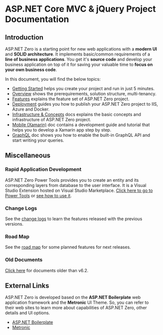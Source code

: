# ASP.NET Core MVC & jQuery Project Documentation

## Introduction

ASP.NET Zero is a starting point for new web applications with a **modern UI** and **SOLID architecture**. It implements basic/common requirements of a **line of business applications**. You get it's **source code** and develop your business application on top of it for saving your valuable time to **focus on your own business code**.

In this document, you will find the below topics:

* [Getting Started](Getting-Started-Core.md)  helps you create your project and run in just 5 minutes.
* [Overview](Overview-Core.md) shows the prerequirements, solution structure, multi-tenancy.
* [Features](Features-Mvc-Core.md) explains the feature set of ASP.NET Zero project.
* [Deployment](Deployment-Mvc-Core.md) guides you how to publish your ASP.NET Zero project to IIS, Azure and Docker.
* [Infrastructure & Concepts](Features-Mvc-Core.md) docs explains the basic concepts and infrastructure of ASP.NET Zero project. 
* [Mobile (Xamarin)](Xamarin.md) doc contains a development guide and tutorial that helps you to develop a Xamarin app step by step.
* [GraphQL](GraphQL.md) doc shows you how to enable the built-in GraphQL API and start writing your queries.

## Miscellaneous

### Rapid Application Development

ASP.NET Zero Power Tools provides you to create an entity and its corresponding layers from database to the user interface. It is a Visual Studio Extension hosted on Visual Studio Marketplace. [Click here to go to Power Tools](https://marketplace.visualstudio.com/items?itemName=Volosoft.AspNetZeroPowerTools)  or [see how to use it](Rapid-Application-Development.md).

### Change Logs

See the [change logs](Change-Logs.md) to learn the features released with the previous versions.

### Road Map

See the [road map](Road-Map.md) for some planned features for next releases.

### Old Documents

[Click here](Old-Documents.md) for documents older than v6.2.

## External Links

ASP.NET Zero is developed based on the **ASP.NET Boilerplate** web application framework and the **Metronic** UI Theme. So, you can refer to their web sites to learn more about capabilities of ASP.NET Zero, other details and UI options.

- [ASP.NET Boilerplate](https://aspnetboilerplate.com/Pages/Documents)
- [Metronic](http://www.keenthemes.com/preview/metronic/)